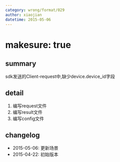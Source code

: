 ```yaml
---
category: wrong/format/029
author: xiaojian
datetime: 2015-05-06
---
```


# makesure: true

## summary

sdk发送的Client-request中,缺少device.device_id字段

## detail

1. 编写request文件
2. 编写result文件
3. 编写config文件

## changelog

- 2015-05-06: 更新场景
- 2015-04-22: 初始版本
